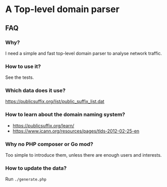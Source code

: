 # A Top-level domain parser

## FAQ

### Why?

I need a simple and fast top-level domain parser to analyse network traffic.

### How to use it?

See the tests.

### Which data does it use?

https://publicsuffix.org/list/public_suffix_list.dat

### How to learn about the domain naming system?

* https://publicsuffix.org/learn/
* https://www.icann.org/resources/pages/tlds-2012-02-25-en


### Why no PHP composer or Go mod?

Too simple to introduce them, unless there are enough users and interests.


### How to update the data?

Run `./generate.php`
